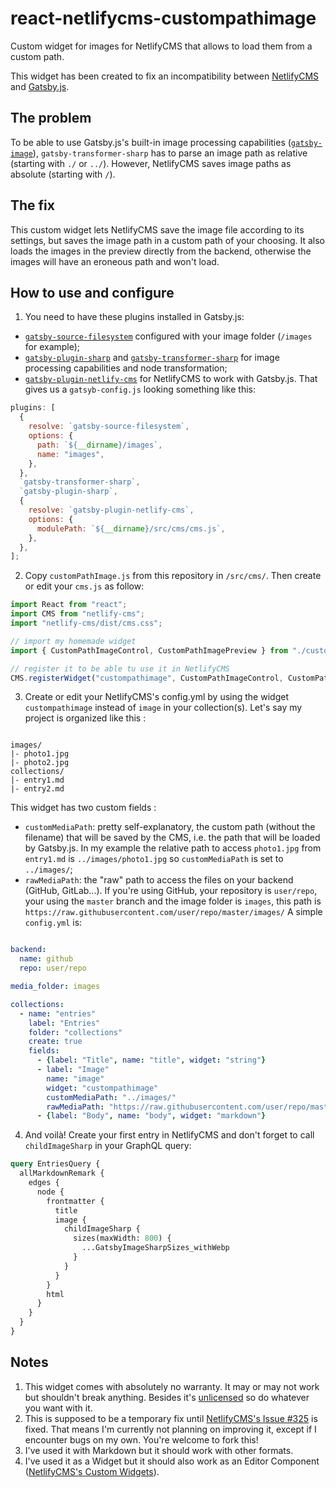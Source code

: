 # react-netlifycms-custompathimage

Custom widget for images for NetlifyCMS that allows to load them from a custom path.

This widget has been created to fix an incompatibility between [NetlifyCMS](https://www.netlifycms.org/) and [Gatsby.js](https://www.gatsbyjs.org/).

## The problem

To be able to use Gatsby.js's built-in image processing capabilities ([`gatsby-image`](https://www.gatsbyjs.org/packages/gatsby-image/)), `gatsby-transformer-sharp` has to parse an image path as relative (starting with `./` or  `../`). However, NetlifyCMS saves image paths as absolute (starting with `/`).

## The fix

This custom widget lets NetlifyCMS save the image file according to its settings, but saves the image path in a custom path of your choosing. It also loads the images in the preview directly from the backend, otherwise the images will have an eroneous path and won't load.

## How to use and configure

1. You need to have these plugins installed in Gatsby.js:
  - [`gatsby-source-filesystem`](https://www.gatsbyjs.org/packages/gatsby-source-filesystem/) configured with your image folder (`/images` for example);
  - [`gatsby-plugin-sharp`](https://www.gatsbyjs.org/packages/gatsby-plugin-sharp/) and [`gatsby-transformer-sharp`](https://www.gatsbyjs.org/packages/gatsby-transformer-sharp/) for image processing capabilities and node transformation;
  - [`gatsby-plugin-netlify-cms`](https://www.gatsbyjs.org/packages/gatsby-plugin-netlify-cms/) for NetlifyCMS to work with Gatsby.js.
That gives us a `gatsyb-config.js` looking something like this:
```javascript
plugins: [
  {
    resolve: `gatsby-source-filesystem`,
    options: {
      path: `${__dirname}/images`,
      name: "images",
    },
  },
  `gatsby-transformer-sharp`,
  `gatsby-plugin-sharp`,
  {
    resolve: `gatsby-plugin-netlify-cms`,
    options: {
      modulePath: `${__dirname}/src/cms/cms.js`,
    },
  },
];
```
2. Copy `customPathImage.js` from this repository in `/src/cms/`. Then create or edit your `cms.js` as follow:
```javascript
import React from "react";
import CMS from "netlify-cms";
import "netlify-cms/dist/cms.css";

// import my homemade widget
import { CustomPathImageControl, CustomPathImagePreview } from "./customPathImage.js";

// register it to be able tu use it in NetlifyCMS
CMS.registerWidget("custompathimage", CustomPathImageControl, CustomPathImagePreview);

```
3. Create or edit your NetlifyCMS's config.yml by using the widget `custompathimage` instead of `image` in your collection(s). Let's say my project is organized like this :
```

images/
|- photo1.jpg
|- photo2.jpg
collections/
|- entry1.md
|- entry2.md

```
This widget has two custom fields :
  - `customMediaPath`: pretty self-explanatory, the custom path (without the filename) that will be saved by the CMS, i.e. the path that will be loaded by Gatsby.js. In my example the relative path to access `photo1.jpg` from `entry1.md` is `../images/photo1.jpg` so `customMediaPath` is set to `../images/`;
  - `rawMediaPath`: the "raw" path to access the files on your backend (GitHub, GitLab...). If you're using GitHub, your repository is `user/repo`, your using the `master` branch and the image folder is `images`, this path is `https://raw.githubusercontent.com/user/repo/master/images/`
A simple `config.yml` is:
```yaml

backend:
  name: github
  repo: user/repo

media_folder: images

collections:
  - name: "entries"
    label: "Entries"
    folder: "collections"
    create: true
    fields:
      - {label: "Title", name: "title", widget: "string"}
      - label: "Image"
        name: "image"
        widget: "custompathimage"
        customMediaPath: "../images/"
        rawMediaPath: "https://raw.githubusercontent.com/user/repo/master/images/"
      - {label: "Body", name: "body", widget: "markdown"}

```
4. And voilà! Create your first entry in NetlifyCMS and don't forget to call `childImageSharp` in your GraphQL query:
```graphql
query EntriesQuery {
  allMarkdownRemark {
    edges {
      node {
        frontmatter {
          title
          image {
            childImageSharp {
              sizes(maxWidth: 800) {
                ...GatsbyImageSharpSizes_withWebp
              }
            }
          }
        }
        html
      }
    }
  }
}
```
## Notes
1. This widget comes with absolutely no warranty. It may or may not work but shouldn't break anything. Besides it's [unlicensed](https://unlicense.org/) so do whatever you want with it.
2. This is supposed to be a temporary fix until [NetlifyCMS's Issue #325](https://github.com/netlify/netlify-cms/issues/325) is fixed. That means I'm currently not planning on improving it, except if I encounter bugs on my own. You're welcome to fork this!
3. I've used it with Markdown but it should work with other formats.
4. I've used it as a Widget but it should also work as an Editor Component ([NetlifyCMS's Custom Widgets](https://www.netlifycms.org/docs/custom-widgets/)).
